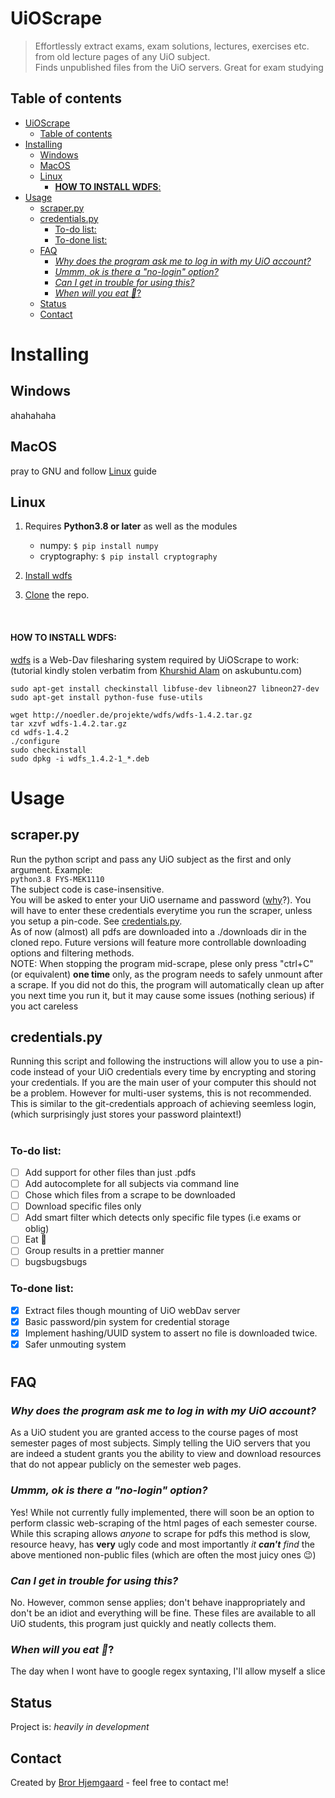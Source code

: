# UiOScrape
> Effortlessly extract exams, exam solutions, lectures, exercises etc. from old lecture pages of any UiO subject.  
> Finds unpublished files from the UiO servers. Great for exam studying

## Table of contents
- [UiOScrape](#uioscrape)
  - [Table of contents](#table-of-contents)
- [Installing](#installing)
  - [Windows](#windows)
  - [MacOS](#macos)
  - [Linux](#linux)
      - [**HOW TO INSTALL WDFS**:](#how-to-install-wdfs)
- [Usage](#usage)
  - [scraper.py](#scraperpy)
  - [credentials.py](#credentialspy)
    - [To-do list:](#to-do-list)
    - [To-done list:](#to-done-list)
  - [FAQ](#faq)
    - [*Why does the program ask me to log in with my UiO account?*](#why-does-the-program-ask-me-to-log-in-with-my-uio-account)
    - [*Ummm, ok is there a "no-login" option?*](#ummm-ok-is-there-a-no-login-option)
    - [*Can I get in trouble for using this?*](#can-i-get-in-trouble-for-using-this)
    - [*When will you eat 🍕*?](#when-will-you-eat-)
  - [Status](#status)
  - [Contact](#contact)


# Installing
## Windows
ahahahaha
## MacOS
pray to GNU and follow [Linux](#linux) guide
## Linux
1. Requires **Python3.8 or later**  as well as the modules
   - numpy:  `$ pip install numpy`
   - cryptography: `$ pip install cryptography`   

2. [Install wdfs](#HOW-TO-INSTALL-WDFS)
3. [Clone](https://docs.github.com/en/github/creating-cloning-and-archiving-repositories/cloning-a-repository) the repo.  

<br>  

#### **HOW TO INSTALL WDFS**:  
[wdfs](https://github.com/jmesmon/wdfs) is a Web-Dav filesharing system required by UiOScrape to work:  
(tutorial kindly stolen verbatim from [Khurshid Alam](https://askubuntu.com/questions/254241/gnote-tomboy-webdav-connecting-error) on askubuntu.com)

`sudo apt-get install checkinstall libfuse-dev libneon27 libneon27-dev`\
`sudo apt-get install python-fuse fuse-utils`

`wget http://noedler.de/projekte/wdfs/wdfs-1.4.2.tar.gz`\
`tar xzvf wdfs-1.4.2.tar.gz`\
`cd wdfs-1.4.2`\
`./configure`\
`sudo checkinstall`\
`sudo dpkg -i wdfs_1.4.2-1_*.deb`






# Usage
 
## scraper.py
Run the python script and pass any UiO subject as the first and only argument. Example:  
`python3.8 FYS-MEK1110`  
The subject code is case-insensitive.  
You will be asked to enter your UiO username and password ([why](#faq)?). You will have to enter these credentials everytime you run the scraper, unless you setup a pin-code. See [credentials.py](#credentialspy).  
As of now (almost) all pdfs are downloaded into a ./downloads dir in the cloned repo. Future versions will feature more controllable downloading options and filtering methods.  
NOTE: When stopping the program mid-scrape, plese only press "ctrl+C" (or equivalent) __one time__ only, as the program needs to safely unmount after a scrape.
If you did not do this, the program will automatically clean up after you next time you run it, but it may cause some issues (nothing serious) if you act careless



## credentials.py
Running this script and following the instructions will allow you to use a pin-code instead of your UiO credentials every time by encrypting and storing your credentials. If you are the main user of your computer this should not be a problem. However for multi-user systems, this is not recommended. This is similar to the git-credentials approach of achieving seemless login, (which surprisingly just stores your password plaintext!)

  

#
### To-do list:
- [ ] Add support for other files than just .pdfs
- [ ] Add autocomplete for all subjects via command line
- [ ] Chose which files from a scrape to be downloaded
- [ ] Download specific files only
- [ ] Add smart filter which detects only specific file types (i.e exams or oblig) 
- [ ] Eat 🍕
- [ ] Group results in a prettier manner
- [ ] bugsbugsbugs

### To-done list:
- [x] Extract files though mounting of UiO webDav server
- [x] Basic password/pin system for credential storage 
- [x] Implement hashing/UUID system to assert no file is downloaded twice. 
- [x] Safer unmouting system
    
#
## FAQ
### *Why does the program ask me to log in with my UiO account?*
As a UiO student you are granted access to the course pages of most semester pages of most subjects. Simply telling the UiO servers that you are indeed a student grants you the ability to view and download resources that do not appear publicly on the semester web pages.

### *Ummm, ok is there a "no-login" option?*
Yes! While not currently fully implemented, there will soon be an option to perform classic web-scraping of the html pages of each semester course. While this scraping allows _anyone_ to scrape for pdfs this method is slow, resource heavy, has **very** ugly code and most importantly *it **can't** find* the above mentioned non-public files (which are often the most juicy ones 😉)

### *Can I get in trouble for using this?*
No. However, common sense applies; don't behave inappropriately and don't be an idiot and everything will be fine. These files are available to all UiO students, this program just quickly and neatly collects them.

### *When will you eat 🍕*?
The day when I wont have to google regex syntaxing, I'll allow myself a slice

  

## Status
Project is: _heavily in development_


## Contact
Created by [Bror Hjemgaard](mailto:bror.hjemgaard@gmail.com) - feel free to contact me!